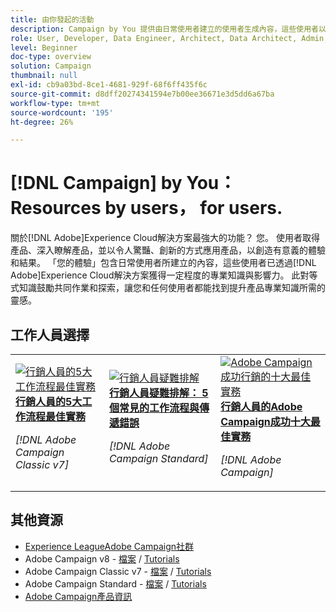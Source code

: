 ```yaml
---
title: 由你發起的活動
description: Campaign by You 提供由日常使用者建立的使用者生成內容，這些使用者以其具備的 Adobe Campaign 知識取得專業等級和影響力。
role: User, Developer, Data Engineer, Architect, Data Architect, Admin, Leader
level: Beginner
doc-type: overview
solution: Campaign
thumbnail: null
exl-id: cb9a03bd-8ce1-4681-929f-68f6ff435f6c
source-git-commit: d8dff20274341594e7b00ee36671e3d5dd6a67ba
workflow-type: tm+mt
source-wordcount: '195'
ht-degree: 26%

---
```


# [!DNL Campaign] by You： Resources by users， for users.

關於[!DNL Adobe]Experience Cloud解決方案最強大的功能？ 您。 使用者取得產品、深入瞭解產品，並以令人驚豔、創新的方式應用產品，以創造有意義的體驗和結果。 「您的體驗」包含日常使用者所建立的內容，這些使用者已透過[!DNL Adobe]Experience Cloud解決方案獲得一定程度的專業知識與影響力。 此對等式知識鼓勵共同作業和探索，讓您和任何使用者都能找到提升產品專業知識所需的靈感。

<div id="recs-overview-body-1"></div>
<div id="recs-overview-body-2"></div>
<div id="recs-overview-body-3"></div>
<div id="recs-overview-body-4"></div>
<div id="recs-overview-body-5"></div>
<div id="recs-overview-body-6"></div>

<div id="staff-picks-section">

## 工作人員選擇

<table>
<tr>
  <td>
    <a href="/help/campaign/ac-v7/workflow-best-practices-for-marketers.md">
      <img alt="行銷人員的5大工作流程最佳實務" src="https://video.tv.adobe.com/v/3448158?format=jpeg&captions=chi_hant" />
    </a>
    <div>
      <a href="/help/campaign/ac-v7/workflow-best-practices-for-marketers.md">
    <strong>行銷人員的5大工作流程最佳實務</strong>
    </a>
    </div>
    <p>
    <em>[!DNL Adobe Campaign Classic v7]</em>
    <p>
  </td>
  <td>
    <a href="/help/campaign/acs/troubleshooting-for-marketers.md">
      <img alt="行銷人員疑難排解" src="https://cdn.experienceleague.adobe.com/thumb/docs-campaign.png?lang=zh-Hant" />
    </a>
    <div>
      <a href="/help/campaign/acs/troubleshooting-for-marketers.md">
    <strong>行銷人員疑難排解： 5個常見的工作流程與傳遞錯誤</strong>
    </a>
    </div>
    <p>
    <em>[!DNL Adobe Campaign Standard]</em>
    <p>
  </td>
  <td>
    <a href="/help/campaign/10-best-practices-for-marketers.md">
      <img alt="Adobe Campaign 成功行銷的十大最佳實務" src="https://cdn.experienceleague.adobe.com/thumb/docs-campaign.png?lang=zh-Hant" />
    </a>
    <div>
      <a href="/help/campaign/10-best-practices-for-marketers.md">
    <strong>行銷人員的Adobe Campaign成功十大最佳實務</strong>
    </a>
    </div>
    <p>
    <em>[!DNL Adobe Campaign]</em>
    <p>
  </td>
</tr>
</table>

</div>

## 其他資源

* [Experience LeagueAdobe Campaign社群](https://experienceleaguecommunities.adobe.com/t5/adobe-analytics/ct-p/adobe-analytics-community)
* Adobe Campaign v8 - [檔案](https://experienceleague.adobe.com/docs/campaign-v8.html?lang=zh-Hant) / [Tutorials](https://experienceleague.adobe.com/docs/campaign-learn/tutorials/overview.html?lang=zh-Hant)
* Adobe Campaign Classic v7 - [檔案](https://experienceleague.adobe.com/docs/campaign-classic.html?lang=zh-Hant) / [Tutorials](https://experienceleague.adobe.com/docs/campaign-classic-learn/tutorials/overview.html?lang=zh-Hant)
* Adobe Campaign Standard - [檔案](https://experienceleague.adobe.com/docs/campaign-standard.html?lang=zh-Hant) / [Tutorials](https://experienceleague.adobe.com/docs/campaign-standard-learn/tutorials/overview.html?lang=zh-Hant)
* [Adobe Campaign產品資訊](https://business.adobe.com/tw/products/campaign/adobe-campaign.html)
